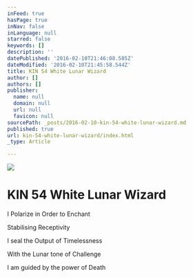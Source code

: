 ```yaml
---
inFeed: true
hasPage: true
inNav: false
inLanguage: null
starred: false
keywords: []
description: ''
datePublished: '2016-02-10T21:46:08.585Z'
dateModified: '2016-02-10T21:45:58.544Z'
title: KIN 54 White Lunar Wizard
author: []
authors: []
publisher:
  name: null
  domain: null
  url: null
  favicon: null
sourcePath: _posts/2016-02-10-kin-54-white-lunar-wizard.md
published: true
url: kin-54-white-lunar-wizard/index.html
_type: Article

---
```

![](https://the-grid-user-content.s3-us-west-2.amazonaws.com/66b7e597-3dad-45f5-90b9-a6df646a3011.png)

# KIN 54 White Lunar Wizard

I Polarize in Order to Enchant

Stabilising Receptivity

I seal the Output of Timelessness

With the Lunar tone of Challenge

I am guided by the power of Death